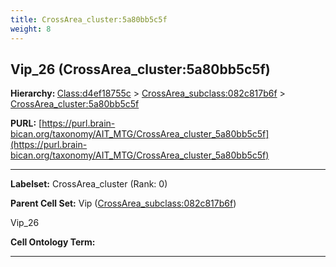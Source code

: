 ```yaml
---
title: CrossArea_cluster:5a80bb5c5f
weight: 8
---
```

## Vip_26 (CrossArea_cluster:5a80bb5c5f)
<b>Hierarchy: </b>
[Class:d4ef18755c](../Class_d4ef18755c) >
[CrossArea_subclass:082c817b6f](../CrossArea_subclass_082c817b6f) >
[CrossArea_cluster:5a80bb5c5f](../CrossArea_cluster_5a80bb5c5f)

**PURL:** [https://purl.brain-bican.org/taxonomy/AIT_MTG/CrossArea_cluster_5a80bb5c5f](https://purl.brain-bican.org/taxonomy/AIT_MTG/CrossArea_cluster_5a80bb5c5f)

---


**Labelset:** CrossArea_cluster (Rank: 0)

**Parent Cell Set:** Vip ([CrossArea_subclass:082c817b6f](../CrossArea_subclass_082c817b6f))

Vip_26


**Cell Ontology Term:** 

[MARKER GENES.]: #


---

[TRANSFERRED ANNOTATIONS.]: #


[AUTHOR ANNOTATION FIELDS.]: #

